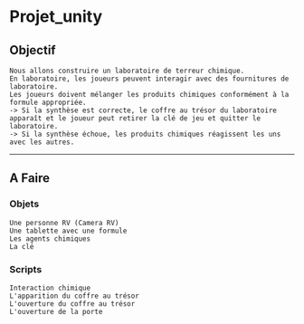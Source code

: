 # Projet_unity

## Objectif

    Nous allons construire un laboratoire de terreur chimique. 
    En laboratoire, les joueurs peuvent interagir avec des fournitures de laboratoire. 
    Les joueurs doivent mélanger les produits chimiques conformément à la formule appropriée. 
    -> Si la synthèse est correcte, le coffre au trésor du laboratoire apparaît et le joueur peut retirer la clé de jeu et quitter le laboratoire. 
    -> Si la synthèse échoue, les produits chimiques réagissent les uns avec les autres.

***
## A Faire

### Objets
    Une personne RV (Camera RV)
    Une tablette avec une formule
    Les agents chimiques
    La clé
    
### Scripts
    Interaction chimique
    L'apparition du coffre au trésor
    L'ouverture du coffre au trésor
    L'ouverture de la porte
